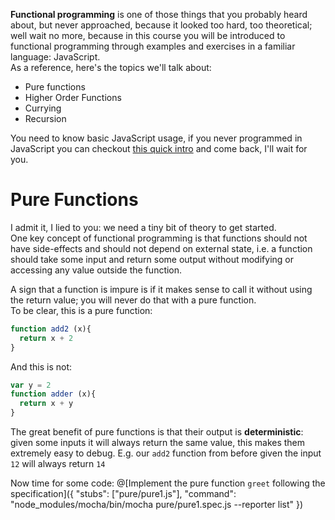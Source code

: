 **Functional programming** is one of those things that you probably heard about, but never approached, because it looked too hard, too theoretical; well wait no more, because in this course you will be introduced to functional programming through examples and exercises in a familiar language: JavaScript.  
As a reference, here's the topics we'll talk about:  
- Pure functions
- Higher Order Functions
- Currying
- Recursion

You need to know basic JavaScript usage, if you never programmed in JavaScript you can checkout [this quick intro](https://learnxinyminutes.com/docs/javascript/) and come back, I'll wait for you.

# Pure Functions  
I admit it, I lied to you: we need a tiny bit of theory to get started.  
One key concept of functional programming is that functions should not have side-effects and should not depend on external state, i.e. a function should take some input and return some output without modifying or accessing any value outside the function.

A sign that a function is impure is if it makes sense to call it without using the return value; you will never do that with a pure function.  
To be clear, this is a pure function:

``` js
function add2 (x){
  return x + 2
}
```

And this is not:
``` js
var y = 2
function adder (x){
  return x + y
}
```

The great benefit of pure functions is that their output is **deterministic**: given some inputs it will always return the same value, this makes them extremely easy to debug. E.g. our `add2` function from before given the input `12` will always return `14`

Now time for some code:
@[Implement the pure function `greet` following the specification]({ "stubs": ["pure/pure1.js"], "command": "node_modules/mocha/bin/mocha pure/pure1.spec.js --reporter list" })
